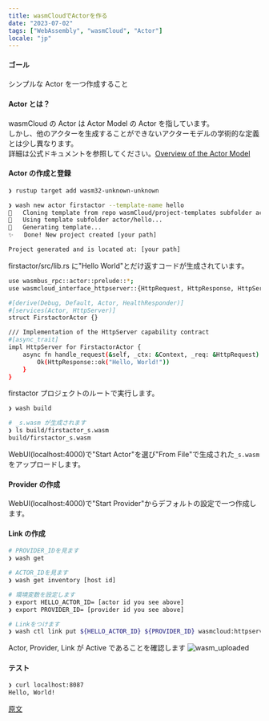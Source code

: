 ```yaml
---
title: wasmCloudでActorを作る
date: "2023-07-02"
tags: ["WebAssembly", "wasmCloud", "Actor"]
locale: "jp"
---
```


#### ゴール

シンプルな Actor を一つ作成すること

#### Actor とは？

wasmCloud の Actor は Actor Model の Actor を指しています。  
しかし、他のアクターを生成することができないアクターモデルの学術的な定義とは少し異なります。  
詳細は公式ドキュメントを参照してください。[Overview of the Actor Model](https://wasmcloud.com/docs/fundamentals/actors/)

#### Actor の作成と登録

```bash
❯ rustup target add wasm32-unknown-unknown
```

```bash
❯ wash new actor firstactor --template-name hello
🔧   Cloning template from repo wasmCloud/project-templates subfolder actor/hello...
🔧   Using template subfolder actor/hello...
🔧   Generating template...
✨   Done! New project created [your path]

Project generated and is located at: [your path]


```

firstactor/src/lib.rs に"Hello World"とだけ返すコードが生成されています。

```bash
use wasmbus_rpc::actor::prelude::*;
use wasmcloud_interface_httpserver::{HttpRequest, HttpResponse, HttpServer, HttpServerReceiver};

#[derive(Debug, Default, Actor, HealthResponder)]
#[services(Actor, HttpServer)]
struct FirstactorActor {}

/// Implementation of the HttpServer capability contract
#[async_trait]
impl HttpServer for FirstactorActor {
    async fn handle_request(&self, _ctx: &Context, _req: &HttpRequest) -> RpcResult<HttpResponse> {
        Ok(HttpResponse::ok("Hello, World!"))
    }
}
```

firstactor プロジェクトのルートで実行します。

```bash
❯ wash build

# _s.wasm が生成されます
❯ ls build/firstactor_s.wasm
build/firstactor_s.wasm
```

WebUI(localhost:4000)で"Start Actor"を選び"From File"で生成された`_s.wasm` をアップロードします。

#### Provider の作成

WebUI(localhost:4000)で"Start Provider"からデフォルトの設定で一つ作成します。

#### Link の作成

```bash
# PROVIDER_IDを見ます
❯ wash get

# ACTOR_IDを見ます
❯ wash get inventory [host id]

# 環境変数を設定します
❯ export HELLO_ACTOR_ID= [actor id you see above]
❯ export PROVIDER_ID= [provider id you see above]

# Linkをつけます
❯ wash ctl link put ${HELLO_ACTOR_ID} ${PROVIDER_ID} wasmcloud:httpserver address=0.0.0.0:8087
```

Actor, Provider, Link が Active であることを確認します
![wasm_uploaded](/blog/wasm_uploaded.png)

#### テスト

```bash
❯ curl localhost:8087
Hello, World!
```

[原文](https://nash1111rgba.com/posts/how_to_make_wasmcloud_actor)

